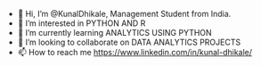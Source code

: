 - 👋 Hi, I’m @KunalDhikale, Management Student from India.
- 👀 I’m interested in PYTHON AND R
- 🌱 I’m currently learning ANALYTICS USING PYTHON
- 💞️ I’m looking to collaborate on DATA ANALYTICS PROJECTS
- 📫 How to reach me https://www.linkedin.com/in/kunal-dhikale/ 

<!---
KunalDhikale/KunalDhikale is a ✨ special ✨ repository because its `README.md` (this file) appears on your GitHub profile.
You can click the Preview link to take a look at your changes.
--->
